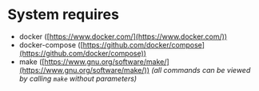 # System requires

* docker ([https://www.docker.com/](https://www.docker.com/))
* docker-compose
    ([https://github.com/docker/compose](https://github.com/docker/compose))
* make
    ([https://www.gnu.org/software/make/](https://www.gnu.org/software/make/))
    _(all commands can be viewed by calling `make` without parameters)_
